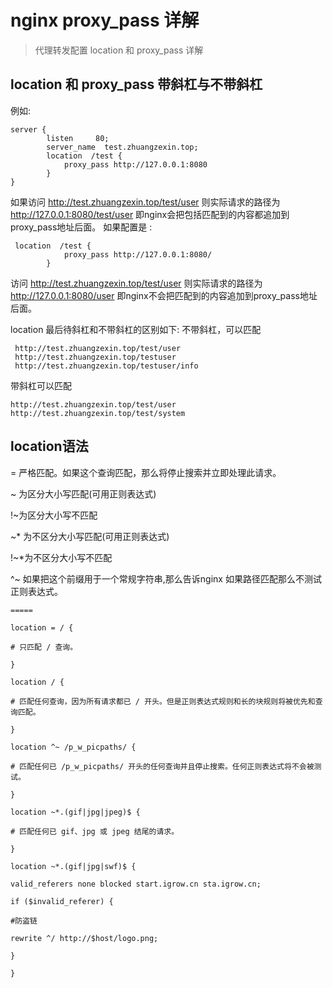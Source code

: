 # nginx proxy_pass 详解
> 代理转发配置 location 和 proxy_pass 详解

## location 和 proxy_pass 带斜杠与不带斜杠
例如:
```
server {
        listen     80;
        server_name  test.zhuangzexin.top;
        location  /test {
            proxy_pass http://127.0.0.1:8080
        }
}
```
如果访问 http://test.zhuangzexin.top/test/user 则实际请求的路径为 http://127.0.0.1:8080/test/user
即nginx会把包括匹配到的内容都追加到proxy_pass地址后面。
如果配置是 :
```
 location  /test {
            proxy_pass http://127.0.0.1:8080/
        }
```
访问 http://test.zhuangzexin.top/test/user  则实际请求的路径为 http://127.0.0.1:8080/user
即nginx不会把匹配到的内容追加到proxy_pass地址后面。

location 最后待斜杠和不带斜杠的区别如下:
不带斜杠，可以匹配
```
 http://test.zhuangzexin.top/test/user
 http://test.zhuangzexin.top/testuser
 http://test.zhuangzexin.top/testuser/info
```
带斜杠可以匹配
``` 
http://test.zhuangzexin.top/test/user
http://test.zhuangzexin.top/test/system
```

## location语法
= 严格匹配。如果这个查询匹配，那么将停止搜索并立即处理此请求。

~ 为区分大小写匹配(可用正则表达式)

!~为区分大小写不匹配

~* 为不区分大小写匹配(可用正则表达式)

!~*为不区分大小写不匹配

^~ 如果把这个前缀用于一个常规字符串,那么告诉nginx 如果路径匹配那么不测试正则表达式。
```
=====

location = / {

# 只匹配 / 查询。

}

location / {

# 匹配任何查询，因为所有请求都已 / 开头。但是正则表达式规则和长的块规则将被优先和查询匹配。

}

location ^~ /p_w_picpaths/ {

# 匹配任何已 /p_w_picpaths/ 开头的任何查询并且停止搜索。任何正则表达式将不会被测试。

}

location ~*.(gif|jpg|jpeg)$ {

# 匹配任何已 gif、jpg 或 jpeg 结尾的请求。

}

location ~*.(gif|jpg|swf)$ {

valid_referers none blocked start.igrow.cn sta.igrow.cn;

if ($invalid_referer) {

#防盗链

rewrite ^/ http://$host/logo.png;

}

}
```
